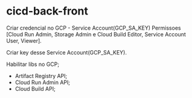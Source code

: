 # cicd-back-front

Criar credencial no GCP - Service Account(GCP_SA_KEY)
Permissoes [Cloud Run Admin, Storage Admin e Cloud Build Editor, Service Account User, Viewer].

Criar key desse Service Account(GCP_SA_KEY).

Habilitar libs no GCP;
- Artifact Registry API;
- Cloud Run Admin API;
- Cloud Build API;

